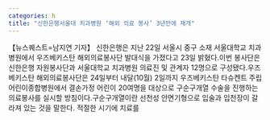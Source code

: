 ```yaml
---
categories: h
title: "신한은행서울대 치과병원 ‘해외 의료 봉사’ 3년만에 재개"
---
```

【뉴스퀘스트=남지연 기자】 신한은행은 지난 22일 서울시 중구 소재 서울대학교 치과병원에서 우즈베키스탄 해외의료봉사단 발대식을 가졌다고 23일 밝혔다.이번 봉사단은 신한은행 자원봉사단과 서울대학교 치과병원 의료진 및 관계자 12명으로 구성됐다.우즈베키스탄 해외의료봉사단은 24일부터 내달(10월) 2일까지 우즈베키스탄 타슈켄트 주립 어린이종합병원에서 결손가정 어린이 20여명을 대상으로 구순구개열 수술을 진행하는 의료봉사를 실시할 방침이다.구순구개열이란 선천성 안면기형으로 입술과 입천장이 갈라져 있는 것을 말한다. 적절한 시기에 치료를